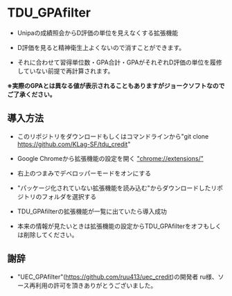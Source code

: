# TDU_GPAfilter

- Unipaの成績照会からD評価の単位を見えなくする拡張機能

- D評価を見ると精神衛生上よくないので消すことができます。

- それに合わせて習得単位数・GPA合計・GPAがそれぞれD評価の単位を履修していない前提で再計算されます。

**※実際のGPAとは異なる値が表示されることもありますがジョークソフトなのでご了承ください。**

## 導入方法

- このリポジトリをダウンロードもしくはコマンドラインから"git clone https://github.com/KLag-SF/tdu_credit"

- Google Chromeから拡張機能の設定を開く
["chrome://extensions/"](chrome://extensions/)

- 右上のつまみでデベロッパーモードをオンにする

- "パッケージ化されていない拡張機能を読み込む"からダウンロードしたリポジトリのフォルダを選択する

- TDU_GPAfilterの拡張機能が一覧に出ていたら導入成功

- 本来の情報が見たいときは拡張機能の設定からTDU_GPAfilterをオフもしくは削除してください。

## 謝辞

- "UEC_GPAfilter"(https://github.com/ruu413/uec_credit)の開発者 ru様、ソース再利用の許可を頂きありがとうございました。